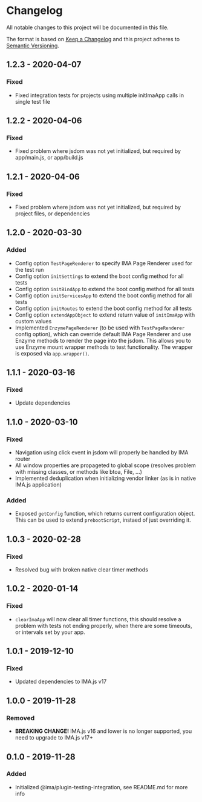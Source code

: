 # Changelog

All notable changes to this project will be documented in this file.

The format is based on [Keep a Changelog](http://keepachangelog.com/en/1.0.0/)
and this project adheres to [Semantic Versioning](http://semver.org/spec/v2.0.0.html).

## 1.2.3 - 2020-04-07
### Fixed
- Fixed integration tests for projects using multiple initImaApp calls in single test file

## 1.2.2 - 2020-04-06
### Fixed
- Fixed problem where jsdom was not yet initialized, but required by app/main.js, or app/build.js

## 1.2.1 - 2020-04-06
### Fixed
- Fixed problem where jsdom was not yet initialized, but required by project files, or dependencies

## 1.2.0 - 2020-03-30
### Added
- Config option `TestPageRenderer` to specify IMA Page Renderer used for the test run
- Config option `initSettings` to extend the boot config method for all tests
- Config option `initBindApp` to extend the boot config method for all tests
- Config option `initServicesApp` to extend the boot config method for all tests
- Config option `initRoutes` to extend the boot config method for all tests
- Config option `extendAppObject` to extend return value of `initImaApp` with custom values
- Implemented `EnzymePageRenderer` (to be used with `TestPageRenderer` config option), which can override default IMA Page Renderer and use Enzyme methods to render the page into the jsdom. This allows you to use Enzyme mount wrapper methods to test functionality. The wrapper is exposed via `app.wrapper()`.

## 1.1.1 - 2020-03-16
### Fixed
- Update dependencies

## 1.1.0 - 2020-03-10
### Fixed
- Navigation using click event in jsdom will properly be handled by IMA router
- All window properties are propageted to global scope (resolves problem with missing classes, or methods like btoa, File, ...)
- Implemented deduplication when initializing vendor linker (as is in native IMA.js application)

### Added
- Exposed `getConfig` function, which returns current configuration object. This can be used to extend `prebootScript`, instaed of just overriding it.

## 1.0.3 - 2020-02-28
### Fixed
- Resolved bug with broken native clear timer methods

## 1.0.2 - 2020-01-14
### Fixed
- `clearImaApp` will now clear all timer functions, this should resolve a problem with tests not ending properly, when there are some timeouts, or intervals set by your app.

## 1.0.1 - 2019-12-10
### Fixed
- Updated dependencies to IMA.js v17

## 1.0.0 - 2019-11-28
### Removed
- **BREAKING CHANGE!** IMA.js v16 and lower is no longer supported, you need to upgrade to IMA.js v17+

## 0.1.0 - 2019-11-28
### Added
- Initialized @ima/plugin-testing-integration, see README.md for more info
